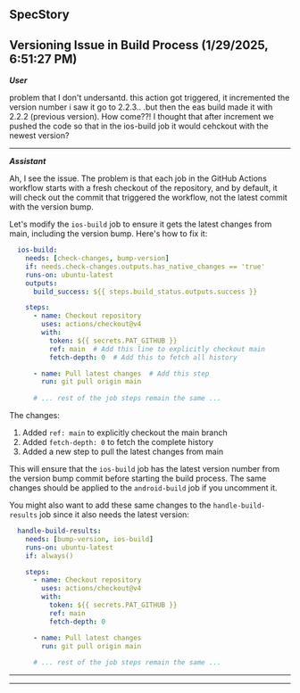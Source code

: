 ## SpecStory

## Versioning Issue in Build Process (1/29/2025, 6:51:27 PM)

_**User**_

problem that I don't undersantd. this action got triggered, it incremented the version number i saw it go to 2.2.3.. .but then the eas build made it with 2.2.2 (previous version). How come??! I thought that after increment we pushed the code so that in the ios-build job it would cehckout with the newest version?

---

_**Assistant**_

Ah, I see the issue. The problem is that each job in the GitHub Actions workflow starts with a fresh checkout of the repository, and by default, it will check out the commit that triggered the workflow, not the latest commit with the version bump.

Let's modify the `ios-build` job to ensure it gets the latest changes from main, including the version bump. Here's how to fix it:

```yaml:.github/workflows/deploy-preview.yml
  ios-build:
    needs: [check-changes, bump-version]
    if: needs.check-changes.outputs.has_native_changes == 'true'
    runs-on: ubuntu-latest
    outputs:
      build_success: ${{ steps.build_status.outputs.success }}

    steps:
      - name: Checkout repository
        uses: actions/checkout@v4
        with:
          token: ${{ secrets.PAT_GITHUB }}
          ref: main  # Add this line to explicitly checkout main
          fetch-depth: 0  # Add this to fetch all history

      - name: Pull latest changes  # Add this step
        run: git pull origin main
        
      # ... rest of the job steps remain the same ...
```

The changes:
1. Added `ref: main` to explicitly checkout the main branch
2. Added `fetch-depth: 0` to fetch the complete history
3. Added a new step to pull the latest changes from main

This will ensure that the `ios-build` job has the latest version number from the version bump commit before starting the build process. The same changes should be applied to the `android-build` job if you uncomment it.

You might also want to add these same changes to the `handle-build-results` job since it also needs the latest version:

```yaml:.github/workflows/deploy-preview.yml
  handle-build-results:
    needs: [bump-version, ios-build]
    runs-on: ubuntu-latest
    if: always()

    steps:
      - name: Checkout repository
        uses: actions/checkout@v4
        with:
          token: ${{ secrets.PAT_GITHUB }}
          ref: main
          fetch-depth: 0

      - name: Pull latest changes
        run: git pull origin main
        
      # ... rest of the job steps remain the same ...
```

---



---

